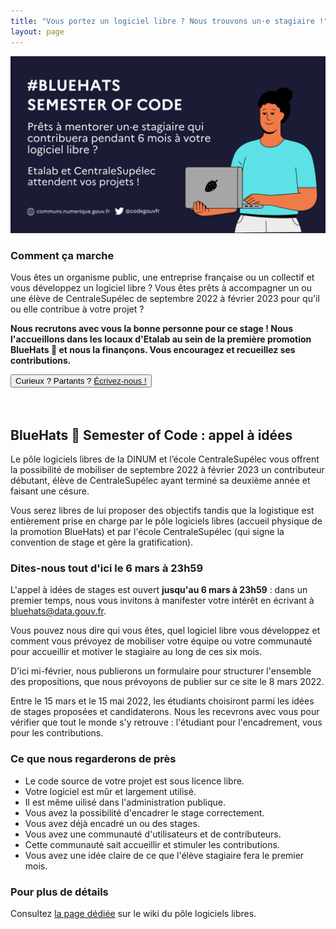 ```yaml
---
title: "Vous portez un logiciel libre ? Nous trouvons un·e stagiaire !"
layout: page
---
```


<div class="fr-grid-row fr-grid-row--gutters">
  <div class="fr-col-6 fr-mt-6w">
    <img class="fr-responsive-img" src="/img/bsoc-aap-2022.png"/>
  </div>
  <div class="fr-col-6">
    <h3>Comment ça marche</h3>
    <p>Vous êtes un organisme public, une entreprise française ou un collectif et vous développez un logiciel libre ?  Vous êtes prêts à accompagner un ou une élève de CentraleSupélec de septembre 2022 à février 2023 pour qu'il ou elle contribue à votre projet ?</p>
    <p><strong>Nous recrutons avec vous la bonne personne pour ce stage ! Nous l'accueillons dans les locaux d'Etalab au sein de la première promotion BlueHats 🧢 et nous la finançons.  Vous encouragez et recueillez ses contributions.</strong></p>
    <div class="fr-grid-row">
      <div class="fr-col-8">
	<button class="fr-btn fr-btn--secondary">
	  Curieux ? Partants ? <a href="mailto:bluehats@data.gouv.fr">Écrivez-nous !</a>
	</button>
      </div>
    </div>
  </div>
</div>

<br/>
<br/>

## BlueHats 🧢 Semester of Code : appel à idées

Le pôle logiciels libres de la DINUM et l’école CentraleSupélec vous offrent la possibilité de mobiliser de septembre 2022 à février 2023 un contributeur débutant, élève de CentraleSupélec ayant terminé sa deuxième année et faisant une césure.

Vous serez libres de lui proposer des objectifs tandis que la logistique est entièrement prise en charge par le pôle logiciels libres (accueil physique de la promotion BlueHats) et par l'école CentraleSupélec (qui signe la convention de stage et gère la gratification).

### Dites-nous tout d'ici le 6 mars à 23h59

L'appel à idées de stages est ouvert **jusqu'au 6 mars à 23h59** : dans un premier temps, nous vous invitons à manifester votre intérêt en écrivant à [bluehats@data.gouv.fr](mailto:bluehats@data.gouv.fr).

Vous pouvez nous dire qui vous êtes, quel logiciel libre vous développez et comment vous prévoyez de mobiliser votre équipe ou votre communauté pour accueillir et motiver le stagiaire au long de ces six mois.

D'ici mi-février, nous publierons un formulaire pour structurer l'ensemble des propositions, que nous prévoyons de publier sur ce site le 8 mars 2022.

Entre le 15 mars et le 15 mai 2022, les étudiants choisiront parmi les idées de stages proposées et candidaterons.  Nous les recevrons avec vous pour vérifier que tout le monde s'y retrouve : l'étudiant pour l'encadrement, vous pour les contributions.

### Ce que nous regarderons de près

- Le code source de votre projet est sous licence libre.
- Votre logiciel est mûr et largement utilisé.
- Il est même uilisé dans l'administration publique.
- Vous avez la possibilité d'encadrer le stage correctement.
- Vous avez déjà encadré un ou des stages.
- Vous avez une communauté d'utilisateurs et de contributeurs.
- Cette communauté sait accueillir et stimuler les contributions.
- Vous avez une idée claire de ce que l'élève stagiaire fera le premier mois.

### Pour plus de détails

Consultez [la page dédiée](https://man.sr.ht/~etalab/logiciels-libres/bluehats-semester-of-code.md) sur le wiki du pôle logiciels libres.
